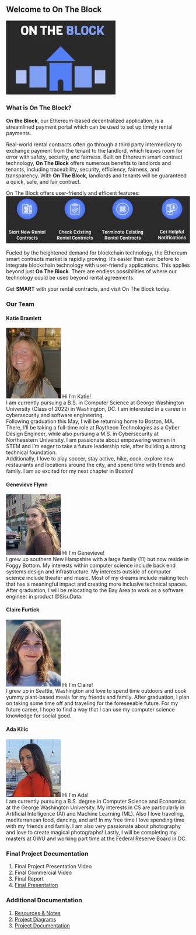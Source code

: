 ## Welcome to On The Block

<img src="https://github.com/katiebramlett/on-the-block/blob/main/docs/assets/OTB_LOGO.png" alt="On The Block Logo" width="300"/>

### What is On The Block?
**On the Block**, our Ethereum-based decentralized application, is a streamlined payment portal which can be used to set up timely rental payments.<br>

Real-world rental contracts often go through a third party intermediary to exchange payment from the tenant to the landlord, which leaves room for error with safety, security, and fairness. Built on Ethereum smart contract technology, **On The Block** offers numerous benefits to landlords and tenants, including traceability, security, efficiency, fairness, and transparency. With **On The Block**, landlords and tenants will be guaranteed a quick, safe, and fair contract.<br>

On The Block offers user-friendly and efficent features:<br>
<img src="https://github.com/katiebramlett/on-the-block/blob/main/docs/assets/FEATURES.png" alt="On The Block Features" width="600"/>

Fueled by the heightened demand for blockchain technology, the Ethereum smart contracts market is rapidly growing. It’s easier than ever before to integrate blockchain technology with user-friendly applications. This applies beyond just **On The Block**. There are endless possibilities of where our technology could be used beyond rental agreements.

Get **SMART** with your rental contracts, and visit On The Block today.

### Our Team
#### Katie Bramlett
<img src="https://github.com/katiebramlett/on-the-block/blob/main/docs/assets/KATIE.png" alt="Katie" width="150"/>
Hi I’m Katie!<br>
I am currently pursuing a B.S. in Computer Science at George Washington University (Class of 2022) in Washington, DC. I am interested in a career in cybersecurity and software engineering.<br>
Following graduation this May, I will be returning home to Boston, MA. There, I’ll be taking a full-time role at Raytheon Technologies as a Cyber Design Engineer, while also pursuing a M.S. in Cybersecurity at Northeastern University. I am passionate about empowering women in STEM and I’m eager to take a future leadership role, after building a strong technical foundation.<br>
Additionally, I love to play soccer, stay active, hike, cook, explore new restaurants and locations around the city, and spend time with friends and family. I am so excited for my next chapter in Boston!<br>

#### Genevieve Flynn
<img src="https://github.com/katiebramlett/on-the-block/blob/main/docs/assets/GENNY.png" alt="Genny" width="150"/>
Hi I'm Genevieve!<br>
I grew up southern New Hampshire with a large family (11) but now reside in Foggy Bottom. My interests within computer science include back end systems design and infrastructure. My interests outside of computer science include theater and music. Most of my dreams include making tech that has a meaningful impact and creating more inclusive technical spaces. After graduation, I will be relocating to the Bay Area to work as a software engineer in product @SisuData.<br>

#### Claire Furtick
<img src="https://github.com/katiebramlett/on-the-block/blob/main/docs/assets/CLAIRE.png" alt="Claire" width="150"/>
Hi I'm Claire!<br>
I grew up in Seattle, Washington and love to spend time outdoors and cook yummy plant-based meals for my friends and family. After graduation, I plan on taking some time off and traveling for the foreseeable future. For my future career, I hope to find a way that I can use my computer science knowledge for social good.<br>

#### Ada Kilic
<img src="https://github.com/katiebramlett/on-the-block/blob/main/docs/assets/ADA.png" alt="Ada" width="150"/>
Hi I'm Ada!<br>
I am currently pursuing a B.S. degree in Computer Science and Economics at the George Washington University. My interests in CS are particularly in Artificial Intelligence (AI) and Machine Learning (ML). Also I love traveling, mediterranean food, dancing, and art! In my free time I love spending time with my friends and family. I am also very passionate about photography and love to create magical photographs! Lastly, I will be completing my masters at GWU and working part time at the Federal Reserve Board in DC.<br>

### Final Project Documentation
1. Final Project Presentation Video
2. Final Commercial Video
3. Final Report
4. [Final Presentation](https://github.com/katiebramlett/on-the-block/tree/main/project-docs/Team%205%20Final%20Presentation.pdf)

### Additional Documentation
1. [Resources & Notes](https://github.com/katiebramlett/on-the-block/tree/main/project-docs/resources)
2. [Project Diagrams](https://github.com/katiebramlett/on-the-block/tree/main/project-docs/diagrams)
3. [Project Documentation](https://github.com/katiebramlett/on-the-block/tree/main/project-docs)

